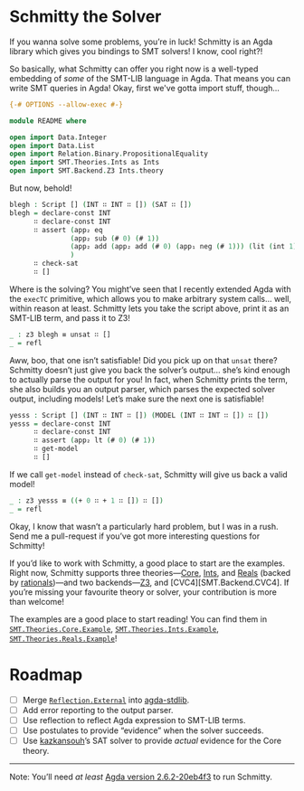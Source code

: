 # Schmitty the Solver

If you wanna solve some problems, you’re in luck! Schmitty is an Agda library which gives you bindings to SMT solvers! I know, cool right?!

So basically, what Schmitty can offer you right now is a well-typed embedding of *some* of the SMT-LIB language in Agda. That means you can write SMT queries in Agda! Okay, first we've gotta import stuff, though...
```agda
{-# OPTIONS --allow-exec #-}

module README where

open import Data.Integer
open import Data.List
open import Relation.Binary.PropositionalEquality
open import SMT.Theories.Ints as Ints
open import SMT.Backend.Z3 Ints.theory
```
But now, behold!
```agda
blegh : Script [] (INT ∷ INT ∷ []) (SAT ∷ [])
blegh = declare-const INT
      ∷ declare-const INT
      ∷ assert (app₂ eq
               (app₂ sub (# 0) (# 1))
               (app₂ add (app₂ add (# 0) (app₁ neg (# 1))) (lit (int 1)))
               )
      ∷ check-sat
      ∷ []
```
Where is the solving? You might’ve seen that I recently extended Agda with the `execTC` primitive, which allows you to make arbitrary system calls… well, within reason at least. Schmitty lets you take the script above, print it as an SMT-LIB term, and pass it to Z3!
```agda
_ : z3 blegh ≡ unsat ∷ []
_ = refl
```
Aww, boo, that one isn’t satisfiable! Did you pick up on that `unsat` there? Schmitty doesn’t just give you back the solver’s output… she’s kind enough to actually parse the output for you! In fact, when Schmitty prints the term, she also builds you an output parser, which parses the expected solver output, including models! Let’s make sure the next one is satisfiable!
```agda
yesss : Script [] (INT ∷ INT ∷ []) (MODEL (INT ∷ INT ∷ []) ∷ [])
yesss = declare-const INT
      ∷ declare-const INT
      ∷ assert (app₂ lt (# 0) (# 1))
      ∷ get-model
      ∷ []
```
If we call `get-model` instead of `check-sat`, Schmitty will give us back a valid model!
```agda
_ : z3 yesss ≡ ((+ 0 ∷ + 1 ∷ []) ∷ [])
_ = refl
```
Okay, I know that wasn’t a particularly hard problem, but I was in a rush. Send me a pull-request if you’ve got more interesting questions for Schmitty!

If you’d like to work with Schmitty, a good place to start are the examples. Right now, Schmitty supports three theories—[Core][SMT.Theories.Core], [Ints][SMT.Theories.Ints], and [Reals][SMT.Theories.Reals] (backed by [rationals][Data.Rational.Unnormalised])—and two backends—[Z3][SMT.Backend.Z3], and [CVC4][SMT.Backend.CVC4]. If you’re missing your favourite theory or solver, your contribution is more than welcome!

The examples are a good place to start reading! You can find them in [`SMT.Theories.Core.Example`][SMT.Theories.Core.Example], [`SMT.Theories.Ints.Example`][SMT.Theories.Ints.Example], [`SMT.Theories.Reals.Example`][SMT.Theories.Reals.Example]!

# Roadmap

- [ ] Merge [`Reflection.External`][Reflection.External] into [agda-stdlib][agda-stdlib].
- [ ] Add error reporting to the output parser.
- [ ] Use reflection to reflect Agda expression to SMT-LIB terms.
- [ ] Use postulates to provide “evidence” when the solver succeeds.
- [ ] Use [kazkansouh][kazkansouh]’s SAT solver to provide *actual* evidence for the Core theory.

---

Note: You’ll need *at least* [Agda version 2.6.2-20eb4f3][agda-version] to run Schmitty.

[Data.Rational.Unnormalised]: https://agda.github.io/agda-stdlib/Data.Rational.Unnormalised.html
[SMT.Theory]: https://wenkokke.github.io/schmitty/SMT.Theory.html
[SMT.Theories.Core]: https://wenkokke.github.io/schmitty/SMT.Theories.Core.html
[SMT.Theories.Core.Extensions]: https://wenkokke.github.io/schmitty/SMT.Theories.Core.Extensions.html
[SMT.Theories.Core.Example]: https://wenkokke.github.io/schmitty/SMT.Theories.Core.Example.html
[SMT.Theories.Ints]: https://wenkokke.github.io/schmitty/SMT.Theories.Ints.html
[SMT.Theories.Ints.Example]: https://wenkokke.github.io/schmitty/SMT.Theories.Ints.Example.html
[SMT.Theories.Reals]: https://wenkokke.github.io/schmitty/SMT.Theories.Reals.html
[SMT.Theories.Reals.Example]: https://wenkokke.github.io/schmitty/SMT.Theories.Reals.Example.html
[SMT.Script]: https://wenkokke.github.io/schmitty/SMT.Script.html
[SMT.Logics]: https://wenkokke.github.io/schmitty/SMT.Logics.html
[SMT.Backend.Z3]: https://wenkokke.github.io/schmitty/SMT.Backend.Z3.html
[Reflection.External]: https://wenkokke.github.io/schmitty/Reflection.External.html
[agda-stdlib]: https://github.com/agda/agda-stdlib
[agda-version]: https://github.com/agda/agda/commit/20eb4f3ebb6eb73385f2651cf9b5c4bdac9a2f10
[kazkansouh]: https://github.com/kazkansouh
